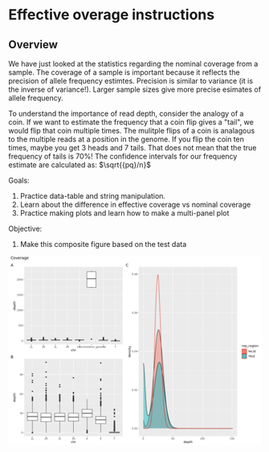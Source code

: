 # **Effective overage instructions**

## Overview
We have just looked at the statistics regarding the nominal coverage from a sample. The coverage of a sample is important because it reflects the precision of allele frequency estimtes. Precision is similar to variance (it is the inverse of variance!). Larger sample sizes give more precise esimates of allele frequency.

To understand the importance of read depth, consider the analogy of a coin. If we want to estimate the frequency that a coin flip gives a "tail", we would flip that coin multiple times. The mulitple flips of a coin is analagous to the multiple reads at a position in the genome. If you flip the coin ten times, maybe you get 3 heads and 7 tails. That does not mean that the true frequency of tails is 70%! The confidence intervals for our frequency estimate are calculated as: $\sqrt{{pq}/n}$


Goals:
1. Practice data-table and string manipulation.
2. Learn about the difference in effective coverage vs nominal coverage
2. Practice making plots and learn how to make a multi-panel plot

Objective:
1. Make this composite figure based on the test data
<p align="center">
  <img src="/Module_5/images/coverage_composite.jpeg" width="1000"/>
</p>
